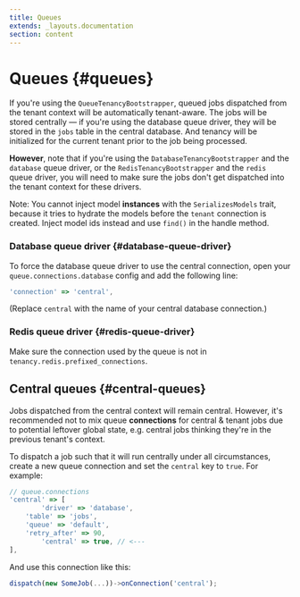 ```yaml
---
title: Queues
extends: _layouts.documentation
section: content
---
```


# Queues {#queues}

If you're using the `QueueTenancyBootstrapper`, queued jobs dispatched from the tenant context will be automatically tenant-aware. The jobs will be stored centrally — if you're using the database queue driver, they will be stored in the `jobs` table in the central database. And tenancy will be initialized for the current tenant prior to the job being processed.

**However**, note that if you're using the `DatabaseTenancyBootstrapper` and the `database` queue driver, or the `RedisTenancyBootstrapper` and the `redis` queue driver, you will need to make sure the jobs don't get dispatched into the tenant context for these drivers.

Note: You cannot inject model **instances** with the `SerializesModels` trait, because it tries to hydrate the models before the `tenant` connection is created. Inject model ids instead and use `find()` in the handle method.

### Database queue driver {#database-queue-driver}

To force the database queue driver to use the central connection, open your `queue.connections.database` config and add the following line:

```jsx
'connection' => 'central',
```

(Replace `central` with the name of your central database connection.)

### Redis queue driver {#redis-queue-driver}

Make sure the connection used by the queue is not in `tenancy.redis.prefixed_connections`.

## Central queues {#central-queues}

Jobs dispatched from the central context will remain central. However, it's recommended not to mix queue **connections** for central & tenant jobs due to potential leftover global state, e.g. central jobs thinking they're in the previous tenant's context.

To dispatch a job such that it will run centrally under all circumstances, create a new queue connection and set the `central` key to `true`. For example:

```jsx
// queue.connections
'central' => [
		'driver' => 'database',
    'table' => 'jobs',
    'queue' => 'default',
    'retry_after' => 90,
		'central' => true, // <---
],
```

And use this connection like this:

```jsx
dispatch(new SomeJob(...))->onConnection('central');
```